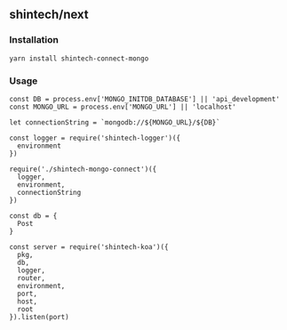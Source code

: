 ## shintech/next

### Installation

    yarn install shintech-connect-mongo
    
### Usage
    
    const DB = process.env['MONGO_INITDB_DATABASE'] || 'api_development'
    const MONGO_URL = process.env['MONGO_URL'] || 'localhost'
    
    let connectionString = `mongodb://${MONGO_URL}/${DB}`
    
    const logger = require('shintech-logger')({
      environment
    })
    
    require('./shintech-mongo-connect')({
      logger,
      environment,
      connectionString
    })
    
    const db = {
      Post
    }
    
    const server = require('shintech-koa')({
      pkg,
      db,
      logger,
      router,
      environment,
      port,
      host,
      root
    }).listen(port)
